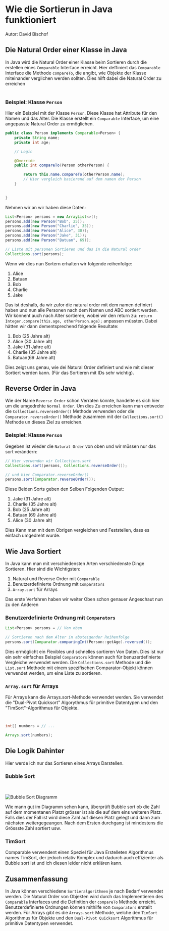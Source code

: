 
# Wie die Sortierun in Java funktioniert
Autor: David Bischof

## Die Natural Order einer Klasse in Java

In Java wird die Natural Order einer Klasse beim Sortieren durch die erstellen eines `Comparable` Interface erreicht. Hier deffiniert das `Comparable` Interface  die Methode `compareTo`, die angibt, wie Objekte der Klasse miteinander verglichen werden sollten. Dies hilft dabei die Natural Order zu erreichen
<br />
<br />

### Beispiel: Klasse `Person`

Hier ein Beispiel mit der Klasse `Person`. Diese Klasse hat Attribute für den Namen und das Alter. Die Klasse erstellt ein `Comparable` Interface, um eine angepasste Natural Order zu ermöglichen.

```java
public class Person implements Comparable<Person> {
    private String name;
    private int age;

    // Logic

    @Override
    public int compareTo(Person otherPerson) {

        return this.name.compareTo(otherPerson.name);
        // Hier vergleich basierend auf dem namen der Person
    }

  
}

```

Nehmen wir an wir haben diese Daten:
````java
List<Person> persons = new ArrayList<>();
persons.add(new Person("Bob", 25));
persons.add(new Person("Charlie", 35));
persons.add(new Person("Alice", 30));
persons.add(new Person("Jake", 31));
persons.add(new Person("Batuan", 69));

// Liste mit personen Sortieren und das in die Natural order
Collections.sort(persons);
````

Wenn wir dies nun Sortern erhalten wir folgende reihenfolge: 
1. Alice
2. Batuan
3. Bob
4. Charlie
5. Jake

 Das ist deshalb, da wir zufor die natural order mit dem namen definiert haben und nun alle Personen nach dem Namen und ABC sortiert werden. Wir könnent auch nach Alter sortieren, wobei wir den return zu: `return Integer.compare(this.age, otherPerson.age);` anpassen müssten. Dabei hätten wir dann dementsprechend folgende Resultate: 
1. Bob (25 Jahre alt)
2. Alice (30 Jahre alt)
3. Jake (31 Jahre alt)
4. Charlie (35 Jahre alt)
5. Batuan(69 Jahre alt) 

Dies zeigt uns genau, wie dei Natural Order definiert und wie mit dieser Sortiert werden kann. (Für das Sortieren mit IDs sehr wichtig).

## Reverse Order in Java

Wie der Name `Reverse Order` schon Verraten könnte, handelte es sich hier um die umgedrehte `Normal Order`. Um dies Zu erreichen kann man entweder die `Collections.reverseOrder()` Methode verwenden oder die `Comparator.reverseOrder()` Methode zusammen mit der `Collections.sort()` Methode un dieses Ziel zu erreichen. 

### Beispiel: Klasse `Person`


Gegeben ist wieder die `Natural Order` von oben und wir müssen nur das sort verändern:

````Java
// Hier verwenden wir Collections.sort
Collections.sort(persons, Collections.reverseOrder());

// und hier Comparator.reverseOrder()
persons.sort(Comparator.reverseOrder());

````

Diese Beiden Sorts geben den Selben Folgenden Output:

1. Jake (31 Jahre alt)
2. Charlie (35 Jahre alt)
3. Bob (25 Jahre alt)
4. Batuan (69 Jahre alt)
5. Alice (30 Jahre alt)

Dies Kann man mit dem Obrigen vergleichen und Feststellen, dass es einfach umgedreht wurde.

## Wie Java Sortiert

In Java kann man mit verschiedensten Arten verschiedenste Dinge Sortieren. Hier sind die Wichtigsten:

1. Natural und Reverse Order mit `Comparable`
2. Benutzerdefinierte Ordnung mit `Comparators`
3. `Array.sort` für Arrays


Das erste Verfahren haben wir weiter Oben schon genauer Angeschaut nun zu den Anderen

### Benutzerdefinierte Ordnung mit `Comparators`

````Java
List<Person> persons = // Von oben

// Sortieren nach dem Alter in absteigender Reihenfolge
persons.sort(Comparator.comparingInt(Person::getAge).reversed());

````

Dies ermöglicht ein Flexibles und schnelles sortieren Von Daten. Dies ist nur ein sehr einfaches Beispiel `Comparators` können auch für benuzerdefinierte Vergleiche verwendet werden. Die `Collections.sort` Methode und die `List.sort` Methode mit einem spezifischen Comparator-Objekt können verwendet werden, um eine Liste zu sortieren.

### `Array.sort` für Arrays

Für Arrays kann die Arrays.sort-Methode verwendet werden. Sie verwendet die "Dual-Pivot Quicksort" Algorythmus für primitive Datentypen und den "TimSort"-Algorithmus für Objekte.

````Java


int[] numbers = // ...

Arrays.sort(numbers);
`````

## Die Logik Dahinter


Hier werde ich nur das Sortieren eines Arrays Darstellen. 
### Bubble Sort
<br />

![Bubble Sort Diagramm](https://www.computersciencebytes.com/wp-content/uploads/2016/10/bubble_sort.png)


Wie mann gut im Diagramm sehen kann, überprüft Bubble sort ob die Zahl auf dem momentanen Platzt grösser ist als die auf dem eins weiteren Platz. Falls dies der Fall ist wird diese Zahl auf diesen Platz gelegt und dann zum nächsten weitergegeangen. Nach dem Ersten durchgang ist mindestens die Grössste Zahl sortiert usw.

### TimSort

Comparable verwendent einen Speziel für Java Erstelleten Algorithmus names TimSort, der jedoch relativ Komplex und dadurch auch effizienter als Bubble sort ist und ich diesen leider nicht erklären kann. 

## Zusammenfassung

In Java können verschiedene `Sortieralgorithmen` je nach Bedarf verwendet werden. Die Natural Order von Objekten wird durch das Implementieren des `Comparable` Interfaces und die Definition der `compareTo` Methode erreicht. Benutzerdefinierte Ordnungen können mithilfe von `Comparators` erstellt werden. Für Arrays gibt es die `Arrays.sort` Methode, welche den `TimSort` Algorithmus für Objekte und den `Dual-Pivot Quicksort` Algorithmus für primitive Datentypen verwendet.

